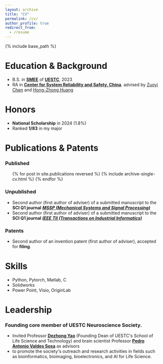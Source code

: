 ```yaml
---
layout: archive
title: "CV"
permalink: /cv/
author_profile: true
redirect_from:
  - /resume
---
```


{% include base_path %}

Education & Background
======
* B.S. in [**SMEE**](https://www.smee.uestc.edu.cn/) of [**UESTC**](https://www.uestc.edu.cn/), 2023
* RA in [**Center for System Reliability and Safety, China**](http://relialab.org/). advised by [Zuoyi Chen](https://www.researchgate.net/profile/Zuoyi-Chen-3) and [Hong-Zhong Huang](https://www.researchgate.net/profile/Hong-Zhong-Huang)

Honors
======
* **National Scholarship** in 2024 (1.8%)   
* Ranked **1/83** in my major   

Publications & Patents
======
### Published
  <ul>{% for post in site.publications reversed %}
    {% include archive-single-cv.html %}
  {% endfor %}</ul>

### Unpublished
* Second author (first author of adviser) of a submitted manuscript to the **SCI Q1 journal** [***MSSP (Mechanical Systems and Signal Processing)***](https://www.sciencedirect.com/journal/mechanical-systems-and-signal-processing)    
* Second author (first author of adviser) of a submitted manuscript to the **SCI Q1 journal** [***IEEE TII (Transactions on Industrial Informatics)***](https://www.ieee-ies.org/pubs/transactions-on-industrial-informatics)    

### Patents
* Second author of an invention patent (first author of adviser), accepted for **filing**.     



[//]: # (Work experience)

[//]: # (======)

[//]: # (* Spring 2024: Academic Pages Collaborator)

[//]: # (  * GitHub University)

[//]: # (  * Duties includes: Updates and improvements to template)

[//]: # (  * Supervisor: The Users)

[//]: # ()
[//]: # (* Fall 2015: Research Assistant)

[//]: # (  * GitHub University)

[//]: # (  * Duties included: Merging pull requests)

[//]: # (  * Supervisor: Professor Hub)

[//]: # ()
[//]: # (* Summer 2015: Research Assistant)

[//]: # (  * GitHub University)

[//]: # (  * Duties included: Tagging issues)

[//]: # (  * Supervisor: Professor Git)
  
Skills
======
* Python, Pytorch, Matlab, C
* Solidworks
* Power Point, Visio, OriginLab

Leadership
======
### Founding core member of UESTC Neuroscience Society.
* Invited Professor [**Dezhong Yao**](https://faculty.uestc.edu.cn/yaodezhong/en/index.htm) (Founding Dean of UESTC's School of Life Science and Technology) and brain scientist Professor [**Pedro Antonio Valdes Sosa**](https://www.researchgate.net/profile/Pedro-Valdes-Sosa) as advisors    
* to promote the society's outreach and research activities in fields such as bioinformatics, bioimaging, bioelectronics, and AI for Life Science.    


  


